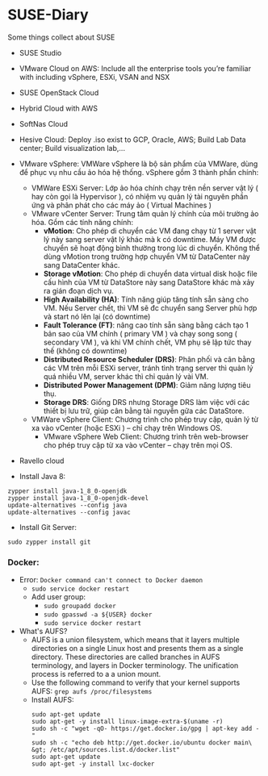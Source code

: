 # SUSE-Diary
Some things collect about SUSE

+ SUSE Studio
+ VMware Cloud on AWS: Include all the enterprise tools you’re familiar with including vSphere, ESXi, VSAN and NSX
+ SUSE OpenStack Cloud
+ Hybrid Cloud with AWS
+ SoftNas Cloud
+ Hesive Cloud: Deploy .iso exist to GCP, Oracle, AWS; Build Lab Data center; Build visualization lab,...
+ VMware vSphere: VMWare vSphere là bộ sản phẩm của VMWare, dùng để phục vụ nhu cầu ảo hóa hệ thống. vSphere gồm 3 thành phần chính:
  + VMWare ESXi Server: Lớp ảo hóa chính chạy trên nền server vật lý ( hay còn gọi là Hypervisor ), có nhiệm vụ quản lý tài nguyên phần ứng và phân phát cho các máy ảo ( Virtual Machines )
  + VMware vCenter Server: Trung tâm quản lý chính của môi trường ảo hóa. Gồm các tính năng chính:
    + **vMotion**: Cho phép di chuyển các VM đang chạy từ 1 server vật lý này sang server vật lý khác mà k có downtime. Máy VM được chuyển sẽ hoạt động bình thường trong lúc di chuyển. Không thể dùng vMotion trong trường hợp chuyển VM từ DataCenter này sang DataCenter khác.
    + **Storage vMotion**: Cho phép di chuyển data virtual disk hoặc file cấu hình của VM từ DataStore này sang DataStore khác mà xảy ra gián đoạn dịch vụ.
    + **High Availability (HA)**: Tính năng giúp tăng tính sẵn sàng cho VM. Nếu Server chết, thì VM sẽ đc chuyển sang Server  phù hợp và start nó lên lại (có downtime)
    + **Fault Tolerance (FT)**: nâng cao tính sẵn sàng bằng cách tạo 1 bản sao của VM chính ( primary VM ) và chạy song song ( secondary VM ), và khi VM chính chết, VM phụ sẽ lập tức thay thế (không có downtime)
    + **Distributed Resource Scheduler (DRS)**: Phân phối và cân bằng các VM trên mỗi ESXi server, tránh tình trạng server thì quản lý quá nhiều VM, server khác thì chỉ quản lý vài VM.
    + **Distributed Power Management (DPM)**: Giảm năng lượng tiêu thụ.
    + **Storage DRS**: Giống DRS nhưng Storage DRS làm việc với các thiết bị lưu trữ, giúp cân bằng tài nguyễn gữa các DataStore.
  + VMWare vSphere Client: Chương trình cho phép truy cập, quản lý từ xa vào vCenter (hoặc ESXi ) – chỉ chạy trên Windows OS.
    + VMware vSphere Web Client: Chương trình trên web-browser cho phép truy cập từ xa vào vCenter – chạy trên mọi OS.
+ Ravello cloud


+ Install Java 8:

```
zypper install java-1_8_0-openjdk
zypper install java-1_8_0-openjdk-devel
update-alternatives --config java
update-alternatives --config javac
```

+ Install Git Server:

```
sudo zypper install git
```
### Docker:

+ Error: `Docker command can't connect to Docker daemon`
  + `sudo service docker restart`
  + Add user group:
    + `sudo groupadd docker`
    + `sudo gpasswd -a ${USER} docker`
    + `sudo service docker restart`
+ What's AUFS?
  + AUFS is a union filesystem, which means that it layers multiple directories on a single Linux host and presents them as a single directory. These directories are called branches in AUFS terminology, and layers in Docker terminology. The unification process is referred to a a union mount.
  + Use the following command to verify that your kernel supports AUFS: `grep aufs /proc/filesystems`
  + Install AUFS: 
    ```
    sudo apt-get update
    sudo apt-get -y install linux-image-extra-$(uname -r)
    sudo sh -c "wget -qO- https://get.docker.io/gpg | apt-key add -"
    sudo sh -c "echo deb http://get.docker.io/ubuntu docker main\ &gt; /etc/apt/sources.list.d/docker.list"
    sudo apt-get update
    sudo apt-get -y install lxc-docker
    ```
